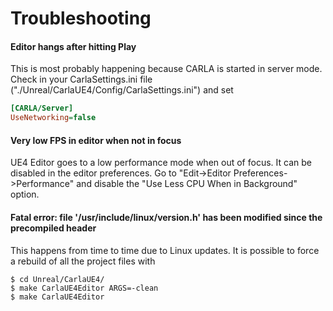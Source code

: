 Troubleshooting
===============

#### Editor hangs after hitting Play

This is most probably happening because CARLA is started in server mode. Check
in your CarlaSettings.ini file ("./Unreal/CarlaUE4/Config/CarlaSettings.ini")
and set

```ini
[CARLA/Server]
UseNetworking=false
```

#### Very low FPS in editor when not in focus

UE4 Editor goes to a low performance mode when out of focus. It can be disabled
in the editor preferences. Go to "Edit->Editor Preferences->Performance" and
disable the "Use Less CPU When in Background" option.

#### Fatal error: file '/usr/include/linux/version.h' has been modified since the precompiled header

This happens from time to time due to Linux updates. It is possible to force a
rebuild of all the project files with

    $ cd Unreal/CarlaUE4/
    $ make CarlaUE4Editor ARGS=-clean
    $ make CarlaUE4Editor
